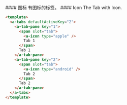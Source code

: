 <cn>
#### 图标
有图标的标签。
</cn>

<us>
#### Icon
The Tab with Icon.
</us>

```html
<template>
  <a-tabs defaultActiveKey="2">
    <a-tab-pane key="1">
      <span slot="tab">
        <a-icon type="apple" />
        Tab 1
      </span>
      Tab 1
    </a-tab-pane>
    <a-tab-pane key="2">
      <span slot="tab">
        <a-icon type="android" />
        Tab 2
      </span>
      Tab 2
    </a-tab-pane>
  </a-tabs>
</template>
```
